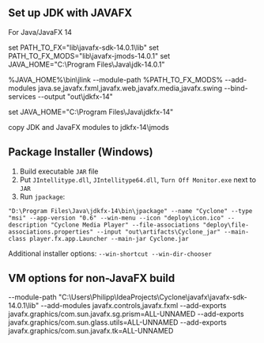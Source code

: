 ## Set up JDK with JAVAFX

For Java/JavaFX 14

set PATH_TO_FX="lib\javafx-sdk-14.0.1\lib"
set PATH_TO_FX_MODS="lib\javafx-jmods-14.0.1"
set JAVA_HOME="C:\Program Files\Java\jdk-14.0.1"

%JAVA_HOME%\bin\jlink --module-path %PATH_TO_FX_MODS% --add-modules java.se,javafx.fxml,javafx.web,javafx.media,javafx.swing --bind-services --output "out\jdkfx-14"

set JAVA_HOME="C:\Program Files\Java\jdkfx-14"


copy JDK and JavaFX modules to jdkfx-14\jmods


## Package Installer (Windows)

1. Build executable `JAR` file
2. Put `JIntellitype.dll`, `JIntellitype64.dll`, `Turn Off Monitor.exe` next to `JAR`
3. Run `jpackage`:

```
"D:\Program Files\Java\jdkfx-14\bin\jpackage" --name "Cyclone" --type "msi" --app-version "0.6" --win-menu --icon "deploy\icon.ico" --description "Cyclone Media Player" --file-associations "deploy\file-associations.properties" --input "out\artifacts\Cyclone_jar" --main-class player.fx.app.Launcher --main-jar Cyclone.jar
```

Additional installer options:
`--win-shortcut --win-dir-chooser`


## VM options for non-JavaFX build
--module-path "C:\Users\Philipp\IdeaProjects\Cyclone\javafx\javafx-sdk-14.0.1\lib"
--add-modules javafx.controls,javafx.fxml
--add-exports javafx.graphics/com.sun.javafx.sg.prism=ALL-UNNAMED
--add-exports javafx.graphics/com.sun.glass.utils=ALL-UNNAMED
--add-exports javafx.graphics/com.sun.javafx.tk=ALL-UNNAMED